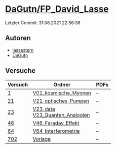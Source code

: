 # [DaGutn/FP_David_Lasse](https://github.com/DaGutn/FP_David_Lasse)

Letzter Commit: 31.08.2021 22:56:36

## Autoren
- [lassestern](https://github.com/lassestern)
- [DaGutn](https://github.com/DaGutn)

## Versuche

|        Versuch         |                                                                                   Ordner                                                                                    |PDFs|
|------------------------|-----------------------------------------------------------------------------------------------------------------------------------------------------------------------------|----|
|[1](../../versuch/1)    |[V01_kosmische_Myonen](https://github.com/DaGutn/FP_David_Lasse/tree/main/V01_kosmische_Myonen)                                                                              |–   |
|[21](../../versuch/21)  |[V21_optisches_Pumpen](https://github.com/DaGutn/FP_David_Lasse/tree/main/V21_optisches_Pumpen)                                                                              |–   |
|[23](../../versuch/23)  |[V23_data](https://github.com/DaGutn/FP_David_Lasse/tree/main/V23_data)<br/>[V23_Quanten_Analogien](https://github.com/DaGutn/FP_David_Lasse/tree/main/V23_Quanten_Analogien)|–   |
|[46](../../versuch/46)  |[V46_Faraday_Effekt](https://github.com/DaGutn/FP_David_Lasse/tree/main/V46_Faraday_Effekt)                                                                                  |–   |
|[64](../../versuch/64)  |[V64_Interferometrie](https://github.com/DaGutn/FP_David_Lasse/tree/main/V64_Interferometrie)                                                                                |–   |
|[702](../../versuch/702)|[Vorlage](https://github.com/DaGutn/FP_David_Lasse/tree/main/Vorlage)                                                                                                        |–   |

